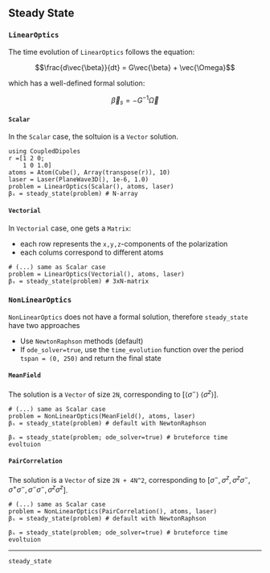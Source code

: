 ## Steady State

### `LinearOptics`

The time evolution of `LinearOptics` follows the equation:


$$\frac{d\vec{\beta}}{dt} = G\vec{\beta} + \vec{\Omega}$$

which has a well-defined formal solution:

$$\vec{\beta}_{s} = -G^{-1}\vec{\Omega}$$

#### `Scalar`
In the `Scalar` case, the soltuion is a `Vector` solution. 

```@example ss_scalar
using CoupledDipoles
r =[1 2 0;
    1 0 1.0]
atoms = Atom(Cube(), Array(transpose(r)), 10)
laser = Laser(PlaneWave3D(), 1e-6, 1.0)
problem = LinearOptics(Scalar(), atoms, laser)
βₛ = steady_state(problem) # N-array
```

#### `Vectorial`
In `Vectorial` case, one gets a `Matrix`:
- each row represents the `x,y,z`-components of the polarization
- each colums correspond to different atoms

```@example ss_scalar
# (...) same as Scalar case
problem = LinearOptics(Vectorial(), atoms, laser)
βₛ = steady_state(problem) # 3xN-matrix
```


### `NonLinearOptics`
`NonLinearOptics` does not have a formal solution, therefore `steady_state` have two approaches


- Use `NewtonRaphson` methods (default)
- If `ode_solver=true`, use the `time_evolution` function over the period `tspan = (0, 250)` and return the final state


#### `MeanField`
The solution is a `Vector` of size `2N`, corresponding to [$\langle \sigma^- \rangle$ $\langle \sigma^z \rangle$].

```@example ss_scalar
# (...) same as Scalar case
problem = NonLinearOptics(MeanField(), atoms, laser)
βₛ = steady_state(problem) # default with NewtonRaphson

βₛ = steady_state(problem; ode_solver=true) # bruteforce time evoltuion
```


#### `PairCorrelation`
The solution is a `Vector` of size `2N + 4N^2`, corresponding to [$\sigma^{-}, \sigma^{z}, \sigma^{z}\sigma^{-}, \sigma^{+}\sigma^{-}, \sigma^{-}\sigma^{-}, \sigma^{z}\sigma^{z}$].

```@example ss_scalar
# (...) same as Scalar case
problem = NonLinearOptics(PairCorrelation(), atoms, laser)
βₛ = steady_state(problem) # default with NewtonRaphson

βₛ = steady_state(problem; ode_solver=true) # bruteforce time evoltuion
```

---

```@docs
steady_state
```